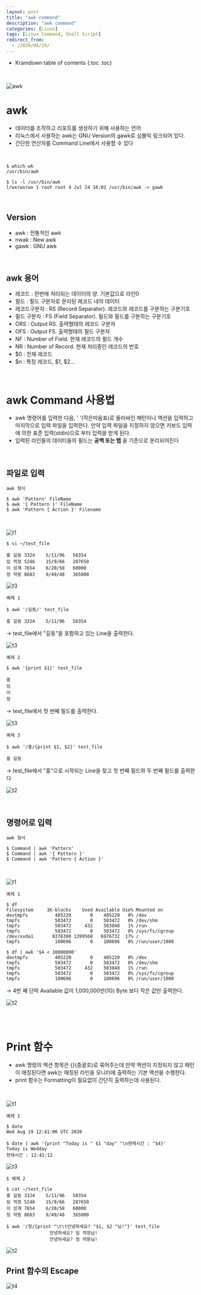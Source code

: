 ```yaml
---
layout: post
title: "awk command"
description: "awk command"
categories: [Linux]
tags: [Linux Command, Shell Script]
redirect_from:
  - /2020/08/19/
---
```


* Kramdown table of contents
{:toc .toc}


<br>

![awk](https://user-images.githubusercontent.com/69279022/90589860-0b9bac00-e21a-11ea-9814-48b7b09074e7.png)

# awk

- 데이터를 조작하고 리포트를 생성하기 위해 사용하는 언어
- 리눅스에서 사용하는 awk는 GNU Version의 gawk로 심볼릭 링크되어 있다.
- 간단한 연산자를 Command Line에서 사용할 수 있다

<br>

~~~
$ which wk   
/usr/bin/awk
~~~

~~~
$ ls -l /usr/bin/awk
lrwxrwxrwx 1 root root 4 Jul 24 16:01 /usr/bin/awk -> gawk
~~~

<br>

## Version
- awk : 전통적인 awk
- nwak : New awk
- gawk : GNU awk

<br>    
  
## awk 용어
- 레코드 : 한번에 처리되는 데이터의 양. 기본값으로 라인0
- 필드 : 필드 구분자로 분리된 레코드 내의 데이터
- 레코드구분자 : RS (Record Separator). 레코드와 레코드를 구분하는 구분기호
- 필드 구분자 : FS (Field Separator). 필드와 필드를 구분하는 구분기호
- ORS : Output RS. 출력형태의 레코드 구분자
- OFS : Output FS. 출력형태의 필드 구분자
- NF : Number of Field. 현재 레코드의 필드 개수
- NR : Number of Record. 현재 처리중인 레코드의 번호
- $0 : 전체 레코드 
- $n : 특정 레코드, $1, $2...

<br>

# awk Command 사용법

- awk 명령어를 입력한 다음, ' '(작은따옴표)로 둘러싸인 패턴이나 액션을 입력하고 마지막으로 입력 파일을 입력한다. 만약 입력 파일을 지정하지 않으면 키보드 입력에 의한 표준 입력(stdin)으로 부터 입력을 받게 된다.
- 입력된 라인들의 데이터들의 필드는 **공백 또는 탭** 을 기준으로 분리되어진다

<br>

## 파일로 입력


` awk 형식 `
~~~
$ awk 'Pattern' FileName
$ awk '{ Pattern }' FileName
$ awk 'Pattern { Action }' Filename
~~~

<br>

![t1](https://user-images.githubusercontent.com/69279022/90632460-67d4ef00-e25f-11ea-8580-477f0b13b970.png)

`$ vi ~/test_file `
~~~
홍 길동 3324    5/11/96   50354
임 꺽정 5246    15/9/66   287650
이 성계 7654    6/20/58   60000
정 약용 8683    9/49/48   365000
~~~

![t3](https://user-images.githubusercontent.com/69279022/90634752-29413380-e263-11ea-91ff-0d3c5765cb06.png)

` 예제 1 `
~~~
$ awk '/길동/' test_file
~~~
~~~
홍 길동 3324    5/11/96   50354
~~~

→ test_file에서 "길동"을 포함하고 있는 Line을 출력한다.

![t3](https://user-images.githubusercontent.com/69279022/90634752-29413380-e263-11ea-91ff-0d3c5765cb06.png)

` 예제 2 `
~~~
$ awk '{print $1}' test_file
~~~
~~~
홍
임
이
정
~~~

→ test_file에서 첫 번째 필드를 출력한다.

![t3](https://user-images.githubusercontent.com/69279022/90634752-29413380-e263-11ea-91ff-0d3c5765cb06.png)

` 예제 3 `
~~~
$ awk '/홍/{print $1, $2}' test_file
~~~
~~~
홍 길동
~~~

→ test_file에서 "홍"으로 시작되는 Line을 찾고 첫 번째 필드와 두 번째 필드를 출력한다

![t2](https://user-images.githubusercontent.com/69279022/90632462-686d8580-e25f-11ea-8de6-b4cdb8fbe60a.png)


<br>

## 명령어로 입력

` awk 형식 `
~~~
$ Command | awk 'Pattern'
$ Command | awk '{ Pattern }' 
$ Command | awk 'Pattern { Action }'
~~~

<br>

![t1](https://user-images.githubusercontent.com/69279022/90632460-67d4ef00-e25f-11ea-8580-477f0b13b970.png)


` 예제 1 `
~~~
$ df
Filesystem     1K-blocks    Used Available Use% Mounted on
devtmpfs          485220       0    485220   0% /dev
tmpfs             503472       0    503472   0% /dev/shm
tmpfs             503472     432    503040   1% /run
tmpfs             503472       0    503472   0% /sys/fs/cgroup
/dev/xvda1       8376300 1399568   6976732  17% /
tmpfs             100696       0    100696   0% /run/user/1000
~~~
~~~
$ df | awk '$4 < 10000000'
devtmpfs          485220       0    485220   0% /dev
tmpfs             503472       0    503472   0% /dev/shm
tmpfs             503472     432    503040   1% /run
tmpfs             503472       0    503472   0% /sys/fs/cgroup
tmpfs             100696       0    100696   0% /run/user/1000
~~~
→ 4번 째 단락 Available 값이 1,000,000만(1G) Byte 보다 작은 값만 출력한다. 

![t2](https://user-images.githubusercontent.com/69279022/90632462-686d8580-e25f-11ea-8de6-b4cdb8fbe60a.png)

<br>


<br>

# Print 함수

- awk 명령의 액션 항목은 {}(중괄호)로 묶어주는데 만약 액션이 지정되지 않고 패턴이 매칭된다면 awk는 매칭된 라인을 모니터에 출력하는 기본 액션을 수행한다.
- print 함수는 Formatting이 필요없이 간단히 출력하는데 사용된다.

<br>

![t1](https://user-images.githubusercontent.com/69279022/90632460-67d4ef00-e25f-11ea-8580-477f0b13b970.png)

` 예제 1 `
~~~
$ date
Wed Aug 19 12:41:06 UTC 2020
~~~
~~~
$ date | awk '{print "Today is " $1 "day" "\n현재시간 : "$4}'
Today is Wedday
현재시간 : 12:42:12
~~~

![t3](https://user-images.githubusercontent.com/69279022/90634752-29413380-e263-11ea-91ff-0d3c5765cb06.png)

`$ 예제 2 `
~~~
$ cat ~/test_file
홍 길동 3324    5/11/96   50354
임 꺽정 5246    15/9/66   287650
이 성계 7654    6/20/58   60000
정 약용 8683    9/49/48   365000
~~~
~~~
$ awk '/정/{print "\t\t안녕하세요? "$1, $2 "님!"}' test_file
                안녕하세요? 임 꺽정님!
                안녕하세요? 정 약용님!
~~~

![t2](https://user-images.githubusercontent.com/69279022/90632462-686d8580-e25f-11ea-8de6-b4cdb8fbe60a.png)

## Print 함수의 Escape

![t4](https://user-images.githubusercontent.com/69279022/90637097-82f72d00-e266-11ea-9a68-c678a1997a2d.png)


